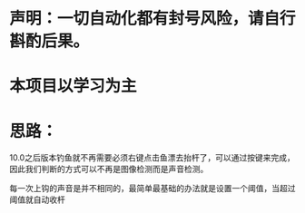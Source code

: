# 声明：一切自动化都有封号风险，请自行斟酌后果。
# 本项目以学习为主

# 思路：

10.0之后版本钓鱼就不再需要必须右键点击鱼漂去抬杆了，可以通过按键来完成，因此我们判断的方式可以不再是图像检测而是声音检测。

每一次上钩的声音是并不相同的，最简单最基础的办法就是设置一个阈值，当超过阈值就自动收杆


